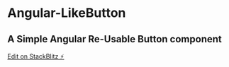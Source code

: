 # Angular-LikeButton

## A Simple Angular Re-Usable Button component

[Edit on StackBlitz ⚡️](https://stackblitz.com/edit/stackblitz-starters-el4dlw)
